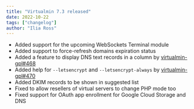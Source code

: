 ```yaml
---
title: "Virtualmin 7.3 released"
date: 2022-10-22
tags: ["changelog"]
author: "Ilia Ross"
---
```


* Added support for the upcoming WebSockets Terminal module
* Added support to force-refresh domains expiration status
* Added a feature to display DNS text records in a column by [virtualmin-gpl#468](https://github.com/virtualmin/virtualmin-gpl/pull/468)
* Added help for `--letsencrypt` and `--letsencrypt-always` by [virtualmin-gpl#470](https://github.com/virtualmin/virtualmin-gpl/pull/470)
* Added DKIM records to be shown in suggested list
* Fixed to allow resellers of virtual servers to change PHP mode too
* Fixed support for OAuth app enrollment for Google Cloud Storage and DNS
